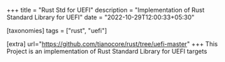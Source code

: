 +++
title = "Rust Std for UEFI"
description = "Implementation of Rust Standard Library for UEFI"
date = "2022-10-29T12:00:33+05:30"

[taxonomies]
tags = ["rust", "uefi"]

[extra]
url="https://github.com/tianocore/rust/tree/uefi-master"
+++
This Project is an implementation of Rust Standard Library for UEFI targets

<!-- more -->